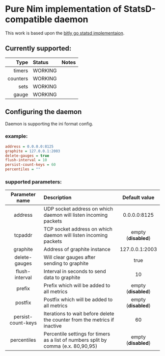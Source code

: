 # Pure Nim implementation of StatsD-compatible daemon
This work is based upon the [bitly go statsd implementaion](https://github.com/bitly/statsdaemon).

## Currently supported:
| Type        | Status             |  Notes |
|------------:|:-------------------|:-------|
| timers      |       WORKING      |        |
| counters    |       WORKING      |        |
| sets        |       WORKING      |        |
| gauge       |       WORKING      |        |

## Configuring the daemon
Daemon is supporting the ini format config.

### example:
```ini
address = 0.0.0.0:8125
graphite = 127.0.0.1:2003
delete-gauges = true
flush-interval = 10
persist-count-keys = 60
percentiles = ""
```
### supported parameters:
| Parameter name | Description | Default value |
|:--------------:|:------------|:--------------:|
| address | UDP socket address on which daemon will listen incoming packets  |    0.0.0.0:8125    |
| tcpaddr | TCP socket address on which daemon will listen incoming packets  |  empty (**disabled**) |
| graphite | Address of graphite instance | 127.0.0.1:2003 |
| delete-gauges | Will clear gauges after sending to graphite | true |
| flush-interval | Interval in seconds to send data to graphite | 10 |
| prefix | Prefix which will be added to all metrics | empty (**disabled**) |
| postfix | Postfix which will be added to all metrics | empty (**disabled**) |
| persist-count-keys | Iterations to wait before delete the counter from the metrics if inactive | 60 |
| percentiles | Percentile settings for timers as a list of numbers split by comma (e.x. 80,90,95) | empty (**disabled**) |
